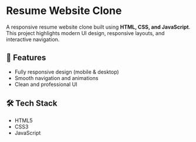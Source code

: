 # Resume Website Clone  

A responsive resume website clone built using **HTML, CSS, and JavaScript**.  
This project highlights modern UI design, responsive layouts, and interactive navigation.  

## 🚀 Features
- Fully responsive design (mobile & desktop)
- Smooth navigation and animations
- Clean and professional UI

## 🛠️ Tech Stack
- HTML5
- CSS3
- JavaScript

